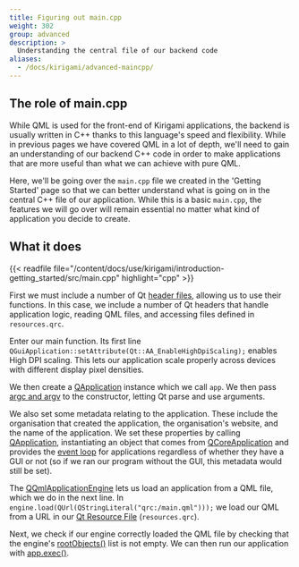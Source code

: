 ```yaml
---
title: Figuring out main.cpp
weight: 302
group: advanced
description: >
  Understanding the central file of our backend code
aliases:
  - /docs/kirigami/advanced-maincpp/
---
```


## The role of main.cpp

While QML is used for the front-end of Kirigami applications, the backend is usually written in C++ thanks to this language's speed and flexibility. While in previous pages we have covered QML in a lot of depth, we'll need to gain an understanding of our backend C++ code in order to make applications that are more useful than what we can achieve with pure QML.

Here, we'll be going over the `main.cpp` file we created in the 'Getting Started' page so that we can better understand what is going on in the central C++ file of our application. While this is a basic `main.cpp`, the features we will go over will remain essential no matter what kind of application you decide to create.

## What it does

{{< readfile file="/content/docs/use/kirigami/introduction-getting_started/src/main.cpp" highlight="cpp" >}}

First we must include a number of Qt [header files](https://www.learncpp.com/cpp-tutorial/header-files/), allowing us to use their functions. In this case, we include a number of Qt headers that handle application logic, reading QML files, and accessing files defined in `resources.qrc`.

Enter our main function. Its first line `QGuiApplication::setAttribute(Qt::AA_EnableHighDpiScaling);` enables High DPI scaling. This lets our application scale properly across devices with different display pixel densities. 

We then create a [QApplication](docs:qtwidgets;QApplication) instance which we call `app`. We then pass [argc and argv](https://www.learncpp.com/cpp-tutorial/command-line-arguments/) to the constructor, letting Qt parse and use arguments.

We also set some metadata relating to the application. These include the organisation that created the application, the organisation's website, and the name of the application. We set these properties by calling [QApplication](docs:qtwidgets;QApplication), instantiating an object that comes from [QCoreApplication](docs:qtcore;QCoreApplication) and provides the [event loop](docs:qtcore;QCoreApplication::exec) for applications regardless of whether they have a GUI or not (so if we ran our program without the GUI, this metadata would still be set).

The [QQmlApplicationEngine](docs:qtqml;QQmlApplicationEngine) lets us load an application from a QML file, which we do in the next line. In `engine.load(QUrl(QStringLiteral("qrc:/main.qml")));` we load our QML from a URL in our [Qt Resource File](https://doc.qt.io/qt-6/resources.html) (`resources.qrc`).

Next, we check if our engine correctly loaded the QML file by checking that the engine's [rootObjects()](docs:qtqml;QQmlApplicationEngine::rootObjects) list is not empty. We can then run our application with [app.exec()](docs:qtcore;QCoreApplication::exec).
